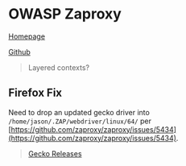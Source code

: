 # OWASP Zaproxy

[Homepage](https://www.owasp.org/index.php/OWASP_Zed_Attack_Proxy_Project)

[Github](https://github.com/zaproxy/zaproxy/)

> Layered contexts?

## Firefox Fix
Need to drop an updated gecko driver into `/home/jason/.ZAP/webdriver/linux/64/` per [https://github.com/zaproxy/zaproxy/issues/5434](https://github.com/zaproxy/zaproxy/issues/5434).
> [Gecko Releases](https://github.com/mozilla/geckodriver/releases/)
